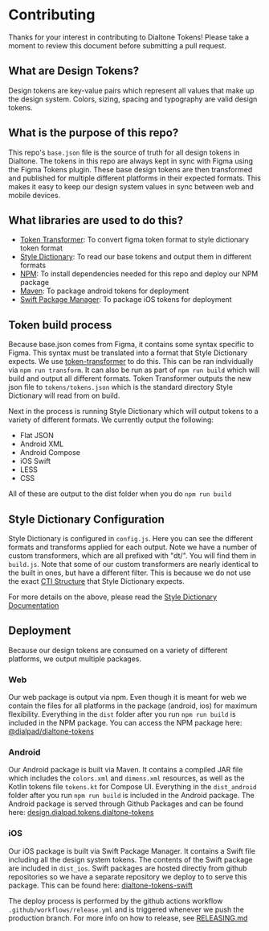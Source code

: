 # Contributing

Thanks for your interest in contributing to Dialtone Tokens! Please take a moment to review this document before submitting a pull request.

## What are Design Tokens?

Design tokens are key-value pairs which represent all values that make up the design system. Colors, sizing, spacing and typography are valid design tokens.

## What is the purpose of this repo?

This repo's `base.json` file is the source of truth for all design tokens in Dialtone. The tokens in this repo are always kept in sync with Figma using the Figma Tokens plugin. These base design tokens are then transformed and published for multiple different platforms in their expected formats. This makes it easy to keep our design system values in sync between web and mobile devices.

## What libraries are used to do this?

- [Token Transformer](https://www.npmjs.com/package/token-transformer): To convert figma token format to style dictionary token format
- [Style Dictionary](https://amzn.github.io/style-dictionary/#/README): To read our base tokens and output them in different formats
- [NPM](https://www.npmjs.com/): To install dependencies needed for this repo and deploy our NPM package
- [Maven](https://maven.apache.org/guides/getting-started/index.html): To package android tokens for deployment
- [Swift Package Manager](https://www.swift.org/package-manager): To package iOS tokens for deployment

## Token build process

Because base.json comes from Figma, it contains some syntax specific to Figma. This syntax must be translated into a format that Style Dictionary expects. We use [token-transformer](https://www.npmjs.com/package/token-transformer) to do this. This can be ran individually via `npm run transform`. It can also be run as part of `npm run build` which will build and output all different formats. Token Transformer outputs the new json file to `tokens/tokens.json` which is the standard directory Style Dictionary will read from on build.

Next in the process is running Style Dictionary which will output tokens to a variety of different formats. We currently output the following:

- Flat JSON
- Android XML
- Android Compose
- iOS Swift
- LESS
- CSS

All of these are output to the dist folder when you do `npm run build`

## Style Dictionary Configuration

Style Dictionary is configured in `config.js`. Here you can see the different formats and transforms applied for each output. Note we have a number of custom transformers, which are all prefixed with "dt/". You will find them in `build.js`. Note that some of our custom transformers are nearly identical to the built in ones, but have a different filter. This is because we do not use the exact [CTI Structure](https://amzn.github.io/style-dictionary/#/tokens?id=category-type-item) that Style Dictionary expects.

For more details on the above, please read the [Style Dictionary Documentation](https://amzn.github.io/style-dictionary/#/architecture)

## Deployment

Because our design tokens are consumed on a variety of different platforms, we output multiple packages.

### Web

Our web package is output via npm. Even though it is meant for web we contain the files for all platforms in the package (android, ios) for maximum flexibility. Everything in the `dist` folder after you run `npm run build` is included in the NPM package. You can access the NPM package here: [@dialpad/dialtone-tokens](https://www.npmjs.com/package/@dialpad/dialtone-tokens)

### Android

Our Android package is built via Maven. It contains a compiled JAR file which includes the `colors.xml` and `dimens.xml` resources, as well as the Kotlin tokens file `tokens.kt` for Compose UI. Everything in the `dist_android` folder after you run `npm run build` is included in the Android package. The Android package is served through Github Packages and can be found here: [design.dialpad.tokens.dialtone-tokens](https://github.com/dialpad/dialtone-tokens/packages/1646082)

### iOS

Our iOS package is built via Swift Package Manager. It contains a Swift file including all the design system tokens. The contents of the Swift package are included in `dist_ios`. Swift packages are hosted directly from github repositories so we have a separate repository we deploy to to serve this package. This can be found here: [dialtone-tokens-swift](https://github.com/dialpad/dialtone-tokens-swift)

The deploy process is performed by the github actions workflow `.github/workflows/release.yml` and is triggered whenever we push the production branch. For more info on how to release, see [RELEASING.md](RELEASING.md)
